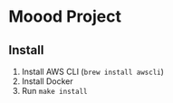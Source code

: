 # Moood Project

## Install

1. Install AWS CLI (`brew install awscli`)
2. Install Docker
3. Run `make install`
